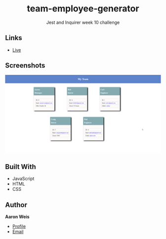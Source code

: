 <h1 align="center">team-employee-generator</h1>

<p align="center">Jest and Inquirer week 10 challenge<project-description></p>

## Links

- [Live](<https://nofutofu.github.io/team-employee-generator/> "Live View")

## Screenshots

![Team view](/assets/screenshots/1.png "Team view")

## Built With

- JavaScript
- HTML
- CSS

## Author

**Aaron Weis**

- [Profile](https://github.com/nofutofu)
- [Email](mailto:aaronrweis@gmail.com?subject=Hi "Hi!")